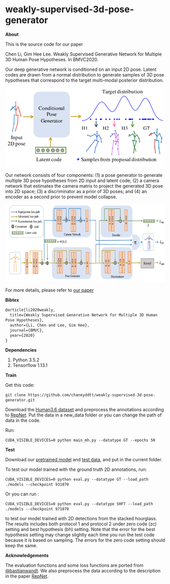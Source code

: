 # weakly-supervised-3d-pose-generator

**About**

This is the source code for our paper

Chen Li, Gim Hee Lee. Weakly Supervised Generative Network for Multiple 3D Human Pose Hypotheses. In BMVC2020.

Our deep generative network is conditioned on an input 2D pose. Latent codes are drawn from a normal distribution to generate samples of 3D pose hypotheses that correspond to the target multi-modal posterior distribution.
<p align="center">
  <img width="500" height="250" src="illustration.png">
</p>

Our network consists of four components: (1) a pose generator to generate multiple 3D pose hypotheses from 2D input and latent code; (2) a camera network that estimates the camera matrix to project the generated 3D pose into 2D space; (3) a discriminator as a prior of 3D poses; and (4) an encoder as a second prior to prevent model collapse.

<p align="center">
  <img width="684" height="245" src="Network.png">
</p>

For more details, please refer to [our paper](https://www.bmvc2020-conference.com/assets/papers/0330.pdf)

**Bibtex**
```
@article{li2020weakly,
  title={Weakly Supervised Generative Network for Multiple 3D Human Pose Hypotheses},
  author={Li, Chen and Lee, Gim Hee},
  journal={BMVC},
  year={2020}
}
```

**Dependencies**
1. Python 3.5.2
2. Tensorflow 1.13.1

**Train**

Get this code:
```
git clone https://github.com/chaneyddtt/weakly-supervised-3d-pose-generator.git
```
Download the [Human3.6 dataset](http://vision.imar.ro/human3.6m/description.php) and preprocess the annotations according to [RepNet](https://openaccess.thecvf.com/content_CVPR_2019/papers/Wandt_RepNet_Weakly_Supervised_Training_of_an_Adversarial_Reprojection_Network_for_CVPR_2019_paper.pdf). Put the data in a new_data folder or you can change the path of data in the code. 

Run:
```
CUDA_VISIBLE_DEVICES=0 python main_mh.py --datatype GT --epochs 50
```
**Test**

Download our [pretrained model](https://drive.google.com/file/d/1gPmNRGyn3l6RrH6X_T6Qm0Fd0-uoZpmb/view?usp=sharing) and [test data](https://drive.google.com/file/d/1U2v_BZJB3GJWF-_rGUPf7njrJyVNNED0/view?usp=sharing), and put in the current folder. 

To test our model trained with the ground truth 2D annotations, run:
```
CUDA_VISIBLE_DEVICES=0 python eval.py --datatype GT --load_path ./models --checkpoint 931070
```
Or you can run :
```
CUDA_VISIBLE_DEVICES=0 python eval.py --datatype SHFT --load_path ./models --checkpoint 971070
```
to test our model trained with 2D detections from the stacked hourglass. The results includes both protocol 1 and protocol 2 under zero code (zc) setting and best hypothesis (bh) setting. Note that the error for the best hypothesis setting may change slightly each time you run the test code because it is based on sampling. The errors for the zero code setting should keep the same.


**Acknowledgements**

The evaluation functions and some loss functions are ported from [@bastianwandt](https://github.com/bastianwandt/RepNet). We also preprocess the data according to the description in the paper [RepNet](https://openaccess.thecvf.com/content_CVPR_2019/papers/Wandt_RepNet_Weakly_Supervised_Training_of_an_Adversarial_Reprojection_Network_for_CVPR_2019_paper.pdf).
